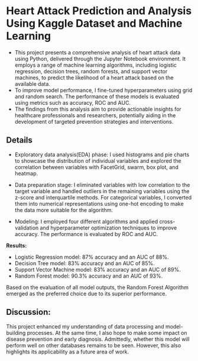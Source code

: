 # Heart Attack Prediction and Analysis Using Kaggle Dataset and Machine Learning

- This project presents a comprehensive analysis of heart attack data using Python, delivered through the Jupyter Notebook environment. It employs a range of machine learning algorithms, including logistic regression, decision trees, random forests, and support vector machines, to predict the likelihood of a heart attack based on the available data. 
- To improve model performance, I fine-tuned hyperparameters using grid and random search. The performance of these models is evaluated using metrics such as accuracy, ROC and AUC. 
- The findings from this analysis aim to provide actionable insights for healthcare professionals and researchers, potentially aiding in the development of targeted prevention strategies and interventions. 

## Details
- Exploratory data analysis(EDA) phase: I used histograms and pie charts to showcase the distribution of individual variables and explored the correlation between variables with FacetGrid, swarm, box plot, and heatmap. 

- Data preparation stage: I eliminated variables with low correlation to the target variable and handled outliers in the remaining variables using the z-score and interquartile methods. For categorical variables, I converted them into numerical representations using one-hot encoding to make the data more suitable for the algorithm.

- Modeling: I employed four different algorithms and applied cross-validation and hyperparameter optimization techniques to improve accuracy. The performance is evaluated by ROC and AUC.

**Results:**
- Logistic Regression model:  87% accuracy and an AUC of 88%.
- Decision Tree model: 83% accuracy and an AUC of 85%.
- Support Vector Machine model: 83% accuracy and an AUC of 89%.
- Random Forest model: 90.3% accuracy and an AUC of 93%.

Based on the evaluation of all model outputs, the Random Forest Algorithm emerged as the preferred choice due to its superior performance.

## Discussion:
This project enhanced my understanding of data processing and model-building processes. At the same time, I also hope to make some impact on disease prevention and early diagnosis. Admittedly, whether this model will perform well on other databases remains to be seen. However, this also highlights its applicability as a future area of work.